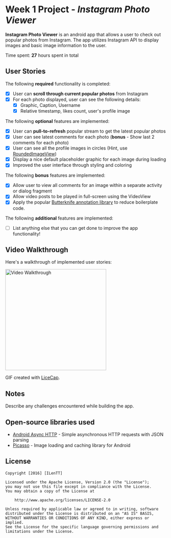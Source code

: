 # Week 1 Project - *Instagram Photo Viewer*

**Instagram Photo Viewer** is an android app that allows a user to check out popular photos from Instagram. The app utilizes Instagram API to display images and basic image information to the user.

Time spent: **27** hours spent in total

## User Stories

The following **required** functionality is completed:

* [x] User can **scroll through current popular photos** from Instagram
* [x] For each photo displayed, user can see the following details:
  * [x] Graphic, Caption, Username
  * [x] Relative timestamp, likes count, user's profile image

The following **optional** features are implemented:

* [x] User can **pull-to-refresh** popular stream to get the latest popular photos
* [x] User can see latest comments for each photo (**bonus** - Show last 2 comments for each photo)
* [x] User can see all the profile images in circles (Hint, use [RoundedImageView](https://github.com/vinc3m1/RoundedImageView))
* [x] Display a nice default placeholder graphic for each image during loading
* [x] Improved the user interface through styling and coloring

The following **bonus** features are implemented:

* [x] Allow user to view all comments for an image within a separate activity or dialog fragment
* [x] Allow video posts to be played in full-screen using the VideoView
* [x] Apply the popular [Butterknife annotation library](http://guides.codepath.com/android/Reducing-View-Boilerplate-with-Butterknife) to reduce boilerplate code.

The following **additional** features are implemented:

* [ ] List anything else that you can get done to improve the app functionality!

## Video Walkthrough 

Here's a walkthrough of implemented user stories:

<img src='https://github.com/ilentt/InstagramPhotoViewer/blob/master/app/src/main/res/drawable/screenshot.gif' title='Video Walkthrough' width='316' alt='Video Walkthrough' />

GIF created with [LiceCap](http://www.cockos.com/licecap/).

## Notes

Describe any challenges encountered while building the app.

## Open-source libraries used

- [Android Async HTTP](https://github.com/loopj/android-async-http) - Simple asynchronous HTTP requests with JSON parsing
- [Picasso](http://square.github.io/picasso/) - Image loading and caching library for Android

## License

    Copyright [2016] [ILenTT]

    Licensed under the Apache License, Version 2.0 (the "License");
    you may not use this file except in compliance with the License.
    You may obtain a copy of the License at

        http://www.apache.org/licenses/LICENSE-2.0

    Unless required by applicable law or agreed to in writing, software
    distributed under the License is distributed on an "AS IS" BASIS,
    WITHOUT WARRANTIES OR CONDITIONS OF ANY KIND, either express or implied.
    See the License for the specific language governing permissions and
    limitations under the License.
